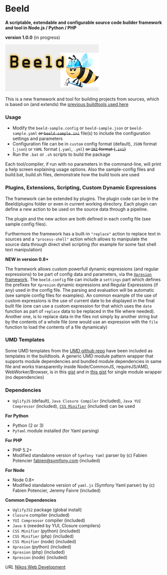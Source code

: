 Beeld
=====

**A scriptable, extendable and configurable source code builder framework and tool in Node.js / Python / PHP**

**version 1.0.0** (in progress)

![beeld is a bee that builds flowers](/beeld.jpg)

This is a new framework and tool for building projects from sources, which is based on (and extends) the [previous buildtools used here](https://github.com/foo123/scripts)


### Usage

* Modify the `beeld-sample.config` or `beeld-sample.json` or `beeld-sample.yaml` <del>or `beeld-sample.ini`</del> file(s) to include the configuration settings and parameters
* Configuration file can be in `custom` config format (default), `JSON` format (`.json`) or `YAML` format (`.yaml`, `.yml`) <del>or `INI` format (`.ini`)</del>
* Run the `.bat` or `.sh` scripts to build the package

Each tool/compiler, if run with no parameters in the command-line, will print a help screen explaining usage options.
Also the sample-config files and build.bat, build.sh files, demonstrate how the build tools are used


### Plugins, Extensions, Scripting, Custom Dynamic Expressions

The framework can be extended by plugins. The plugin code can be in the Beeld/plugins folder or even in current working directory. Each plugin can define a new action to be used on the source data through a pipeline.

The plugin and the new action are both defined in each config file (see sample config files).

Furthermore the framework has a built-in `"replace"` action to replace text in sources and a `"process-shell"` action which allows to manipulate the source data through direct shell scripting (for example for some fast shell text manipulation)

**NEW in version 0.8+**

The framework allows custom powerfull dynamic expressions (and regular expressions) to be part of config data and parameters, via the [`Xpresion` framework](https://github.com/foo123/Xpresion). The `beeld.config` file can include a `settings` part which defines the prefixes for `Xpresion` dynamic expressions and Regular Expressions (if any) used in the config file. The parsing and evaluation will be automatic (see sample config files for examples). An common example of the use of custom expressions is the use of current date to be displayed in the final built file (one can use a custom expression for that which uses the `date` function as part of `replace` data to be replaced in the file where needed). Another one, is to replace data in the files not simply by another string but by the contents of a whole file (one would use an expression with the `file` function to load the contents of a file dynamicaly)



### UMD Templates

Some UMD templates from the [UMD github repo](https://github.com/umdjs/umd) have been included as templates in the buildtools.
A generic UMD module pattern wrapper that supports module dependencies and bundled module dependencies in same file and works transparently inside Node/CommonJS, requireJS/AMD, WebWorker/Browser, is in this [gist](https://gist.github.com/foo123/20e0ca043cdc50ecb004#)
and in [this gist](https://gist.github.com/foo123/8b0c069445bee29b0e93) for single module wrapper (no dependencies)


### Dependencies

* `UglifyJS` (default), `Java Closure Compiler` (included), `Java YUI Compressor` (included), [`CSS Minifier`](http://foo123.github.io/examples/css-minifier) (included) can be used

__For Python__
* Python (2 or 3)
* `PyYaml` module installed (for Yaml parsing)

__For PHP__
* PHP 5.2+
* Modified standalone version of `Symfony Yaml` parser by (c) Fabien Potencier <fabien@symfony.com> (included)

__For Node__
* Node 0.8+
* Modified standalone version of `yaml.js` (Symfony Yaml parser) by (c) Fabien Potencier, Jeremy Faivre (included)

__Common Dependencies__
* `UglifyJS2` package (global install)
* `Closure` compiler (included)
* `YUI Compressor` compiler (included)
* `Java 6` (needed by YUI, Closure compilers)
* `CSS Minifier` (python) (included)
* `CSS Minifier` (php) (included)
* `CSS Minifier` (node) (included)
* `Xpresion` (python) (included)
* `Xpresion` (php) (included)
* `Xpresion` (node) (included)


*URL* [Nikos Web Development](http://nikos-web-development.netai.net/ "Nikos Web Development")  
<!--*URL* [WorkingClassCode](http://workingclasscode.uphero.com/ "Working Class Code")-->

